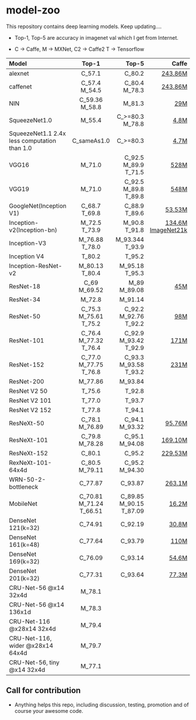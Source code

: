 # model-zoo

This repository contains deep learning models. Keep updating....

* Top-1, Top-5 are accuracy in imagenet val which I get from Internet.

* C -> Caffe, M -> MXNet, C2 -> Caffe2 T -> Tensorflow


| Model | Top-1 | Top-5 | Caffe | MXNet | Caffe2 | TF |
|:-----|:------:|------:|------:|------:|------:|------:|
| alexnet | C_57.1 | C_80.2 | [243.86M](https://github.com/BVLC/caffe/tree/master/models/bvlc_alexnet) |  |  | |
| caffenet | C_57.4 M_54.5 | C_80.4 M_78.3 | [243.86M](https://github.com/BVLC/caffe/tree/master/models/bvlc_reference_caffenet) | [233M](https://github.com/dmlc/mxnet-model-gallery/blob/master/imagenet-1k-caffenet.md) |  | |
| NIN | C_59.36 M_58.8 | M_81.3 | [29M](https://gist.github.com/mavenlin/d802a5849de39225bcc6) | [29M](https://github.com/dmlc/mxnet-model-gallery/blob/master/imagenet-1k-nin.md) | |
| SqueezeNet1.0| M_55.4 | C_>=80.3 M_78.8 | [4.8M](https://github.com/DeepScale/SqueezeNet) | [4.8M](https://github.com/dmlc/mxnet-model-gallery/blob/master/imagenet-1k-squeezenet.md) | | |
| SqueezeNet1.1 2.4x less computation than 1.0 | C_sameAs1.0 | C_>=80.3 | [4.7M](https://github.com/DeepScale/SqueezeNet/tree/master/SqueezeNet_v1.1)  | [4.7M](http://data.dmlc.ml/models/imagenet/squeezenet/) | | |
| VGG16 | M_71.0 | C_92.5 M_89.9 T_71.5 | [528M](http://www.robots.ox.ac.uk/~vgg/research/very_deep/) | [528M](https://github.com/dmlc/mxnet-model-gallery/blob/master/imagenet-1k-vgg.md) | | |
| VGG19 | M_71.0 | C_92.5 M_89.8 T_89.8 | [548M](http://www.robots.ox.ac.uk/~vgg/research/very_deep/) | [548M](http://data.dmlc.ml/models/imagenet/vgg/) | | [*](https://github.com/tensorflow/models/blob/master/slim/README.md) |
| GoogleNet(Inception V1) | C_68.7 T_69.8 | C_88.9 T_89.6 | [53.53M](https://github.com/BVLC/caffe/tree/master/models/bvlc_googlenet) | | | [*](https://github.com/tensorflow/models/blob/master/slim/README.md) |
| Inception-v2(Inception-bn) | M_72.5 T_73.9 | M_90.8 T_91.8 | [134.6M ImageNet21k](https://github.com/pertusa/InceptionBN-21K-for-Caffe)| [43M ImageNet10k](https://github.com/dmlc/mxnet-model-gallery/blob/master/imagenet-1k-inception-bn.md) | | [*](https://github.com/tensorflow/models/blob/master/slim/README.md) |
| Inception-V3 | M_76.88 T_78.0 | M_93.344 T_93.9 | | [95.6M](https://github.com/dmlc/mxnet-model-gallery/blob/master/imagenet-1k-inception-v3.md)| | [*](https://github.com/tensorflow/models/blob/master/slim/README.md) |
| Inception V4 | T_80.2 | T_95.2 |  | | | [*](https://github.com/tensorflow/models/blob/master/slim/README.md) |
| Inception-ResNet-v2 | M_80.13 T_80.4 | M_95.18 T_95.3 | | | | [*](https://github.com/tensorflow/models/blob/master/slim/README.md) |
| ResNet-18 | C_69 M_69.52 | M_89 M_89.08 | [45M](https://github.com/HolmesShuan/ResNet-18-Caffemodel-on-ImageNet) | [45M](https://github.com/tornadomeet/ResNet) | | |
| ResNet-34 | M_72.8 | M_91.14 | | [83M](https://github.com/tornadomeet/ResNet) | | |
| ResNet-50 | C_75.3 M_75.61 T_75.2 | C_92.2 M_92.76 T_92.2 | [98M](https://github.com/KaimingHe/deep-residual-networks) | [98M](https://github.com/tornadomeet/ResNet) | [213.33MB] | [*](https://github.com/tensorflow/models/blob/master/slim/README.md) |
| ResNet-101 | C_76.4 M_77.32 T_76.4 | C_92.9 M_93.42 T_92.9 | [171M](https://github.com/KaimingHe/deep-residual-networks) | [170M](https://github.com/tornadomeet/ResNet) | | [*](https://github.com/tensorflow/models/blob/master/slim/README.md) |
| ResNet-152 | C_77.0 M_77.75 T_76.8 | C_93.3 M_93.58 T_93.2 | [231M](https://github.com/KaimingHe/deep-residual-networks) | [230M](https://github.com/tornadomeet/ResNet)| | [*](https://github.com/tensorflow/models/blob/master/slim/README.md) |
| ResNet-200 | M_77.86 | M_93.84 |  | [247M](https://github.com/tornadomeet/ResNet) | | |
| ResNet V2 50 | T_75.6 | T_92.8 |  | |  | [*](https://github.com/tensorflow/models/tree/master/slim) |
| ResNet V2 101 | T_77.0 | T_93.7 |  | |  | [*](https://github.com/tensorflow/models/tree/master/slim) |
| ResNet V2 152 | T_77.8 | T_94.1 |  | |  | [*](https://github.com/tensorflow/models/tree/master/slim) |
| ResNeXt-50 | C_78.1 M_76.89 | C_94.1 M_93.32 | [95.76M](https://github.com/cypw/ResNeXt-1) | [96M](https://github.com/dmlc/mxnet/tree/master/example/image-classification#imagenet-1k) | | |
| ResNeXt-101 | C_79.8 M_78.28 | C_95.1 M_94.08 | [169.10M](https://github.com/cypw/ResNeXt-1) | [169M](https://github.com/dmlc/mxnet/tree/master/example/image-classification#imagenet-1k) | | |
| ResNeXt-152 | C_80.1 | C_95.2 | [229.53M](https://github.com/cypw/ResNeXt-1) | | | |
| RexNeXt-101-64x4d | C_80.5 M_79.11 | C_95.2 M_94.30 | | [319M](https://github.com/dmlc/mxnet/tree/master/example/image-classification#imagenet-1k) | | |
| WRN-50-2-bottleneck | C_77.87 | C_93.87 | [263.1M](https://github.com/soeaver/caffe-model) | | | |
| MobileNet | C_70.81 M_71.24 T_66.51 | C_89.85 M_90.15 T_87.09 | [16.2M](https://github.com/shicai/MobileNet-Caffe) | [16.2M](https://github.com/KeyKy/mobilenet-mxnet)| | [*](https://github.com/Zehaos/MobileNet) |
| DenseNet 121(k=32) | C_74.91 | C_92.19 | [30.8M](https://github.com/shicai/DenseNet-Caffe) | | | |
| DenseNet 161(k=48) | C_77.64 | C_93.79 | [110M](https://github.com/shicai/DenseNet-Caffe) | | | |
| DenseNet 169(k=32) | C_76.09 | C_93.14 | [54.6M](https://github.com/shicai/DenseNet-Caffe) | | | |
| DenseNet 201(k=32) | C_77.31 | C_93.64 | [77.3M](https://github.com/shicai/DenseNet-Caffe) | [sym](https://github.com/bruinxiong/densenet.mxnet) | | |
|CRU-Net-56 @x14 32x4d| M_78.1 | | | [98M](https://github.com/cypw/CRU-Net) | | |
|CRU-Net-56 @x14 136x1d| M_78.3 | | | [98M](https://github.com/cypw/CRU-Net) | | |
|CRU-Net-116 @x28x14 32x4d| M_79.4 | | | [168M](https://github.com/cypw/CRU-Net) | | |
|CRU-Net-116, wider @x28x14 64x4d| M_79.7 | | | [318M](https://github.com/cypw/CRU-Net) | | |
|CRU-Net-56, tiny @x14 32x4d| M_77.1 |  |  | [48MB](https://github.com/cypw/CRU-Net) |  |  |  


## Call for contribution

- Anything helps this repo, including discussion, testing, promotion and of course your awesome code.
